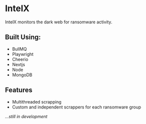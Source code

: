 # IntelX
IntelX monitors the dark web for ransomware activity.

## Built Using:
- BullMQ
- Playwright
- Cheerio
- Nextjs
- Node
- MongoDB

## Features
- Multithreaded scrapping
- Custom and independent scrappers for each ransomware group

_...still in development_
